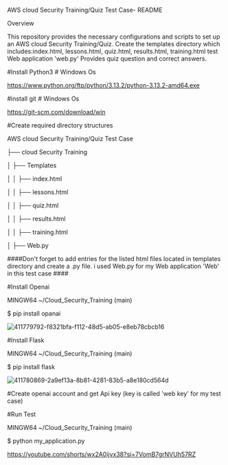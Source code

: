 AWS cloud Security Training/Quiz Test Case- README

Overview

This repository provides the necessary configurations and scripts to set up an AWS cloud Security Training/Quiz. Create the templates directory which includes:index.html, lessons.html, quiz.html, results.html, training.html test Web application 'web.py' Provides quiz question and correct answers.

#Install Python3 # Windows Os

https://www.python.org/ftp/python/3.13.2/python-3.13.2-amd64.exe

#install git # Windows Os

https://git-scm.com/download/win

#Create required directory structures

AWS cloud Security Training/Quiz Test Case

├── cloud Security Training

│ ├── Templates

│ │ ├── index.html

│ │ ├── lessons.html

│ │ ├── quiz.html

│ │ ├── results.html

│ │ ├── training.html

│ ├── Web.py

####Don't forget to add entries for the listed html files located in templates directory and create a .py file. i used Web.py for my Web application 'Web' in this test case ####

#Install Openai

MINGW64 ~/Cloud_Security_Training (main)

$ pip install opanai

![411779792-f8321bfa-f112-48d5-ab05-e8eb78cbcb16](https://github.com/user-attachments/assets/a2c88e75-2776-4584-8d2b-fce69c50f976)

#Install Flask

MINGW64 ~/Cloud_Security_Training (main)

$ pip install flask

![411780869-2a9ef13a-8b81-4281-83b5-a8e180cd564d](https://github.com/user-attachments/assets/bd0202d5-d3b2-491a-b65b-7fc0c024b6ea)


#Create openai account and get Api key (key is called 'web key' for my test case)

#Run Test

MINGW64 ~/Cloud_Security_Training (main)

$ python my_application.py

https://youtube.com/shorts/wx2A0ijvx38?si=7VomB7grNVUh57RZ



